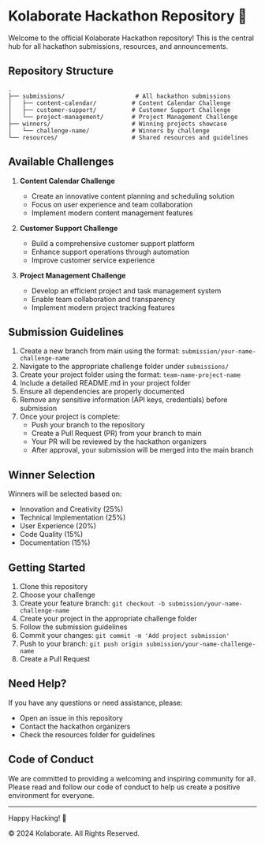 # Kolaborate Hackathon Repository 🚀

Welcome to the official Kolaborate Hackathon repository! This is the central hub for all hackathon submissions, resources, and announcements.

## Repository Structure

```
.
├── submissions/                    # All hackathon submissions
│   ├── content-calendar/          # Content Calendar Challenge
│   ├── customer-support/          # Customer Support Challenge
│   └── project-management/        # Project Management Challenge
├── winners/                       # Winning projects showcase
│   └── challenge-name/            # Winners by challenge
└── resources/                     # Shared resources and guidelines
```

## Available Challenges

1. **Content Calendar Challenge**
   - Create an innovative content planning and scheduling solution
   - Focus on user experience and team collaboration
   - Implement modern content management features

2. **Customer Support Challenge**
   - Build a comprehensive customer support platform
   - Enhance support operations through automation
   - Improve customer service experience

3. **Project Management Challenge**
   - Develop an efficient project and task management system
   - Enable team collaboration and transparency
   - Implement modern project tracking features

## Submission Guidelines

1. Create a new branch from main using the format: `submission/your-name-challenge-name`
2. Navigate to the appropriate challenge folder under `submissions/`
3. Create your project folder using the format: `team-name-project-name`
4. Include a detailed README.md in your project folder
5. Ensure all dependencies are properly documented
6. Remove any sensitive information (API keys, credentials) before submission
7. Once your project is complete:
   - Push your branch to the repository
   - Create a Pull Request (PR) from your branch to main
   - Your PR will be reviewed by the hackathon organizers
   - After approval, your submission will be merged into the main branch

## Winner Selection

Winners will be selected based on:
- Innovation and Creativity (25%)
- Technical Implementation (25%)
- User Experience (20%)
- Code Quality (15%)
- Documentation (15%)

## Getting Started

1. Clone this repository
2. Choose your challenge
3. Create your feature branch: `git checkout -b submission/your-name-challenge-name`
4. Create your project in the appropriate challenge folder
5. Follow the submission guidelines
6. Commit your changes: `git commit -m 'Add project submission'`
7. Push to your branch: `git push origin submission/your-name-challenge-name`
8. Create a Pull Request

## Need Help?

If you have any questions or need assistance, please:
- Open an issue in this repository
- Contact the hackathon organizers
- Check the resources folder for guidelines

## Code of Conduct

We are committed to providing a welcoming and inspiring community for all. Please read and follow our code of conduct to help us create a positive environment for everyone.

---

Happy Hacking! 🎉

© 2024 Kolaborate. All Rights Reserved. 